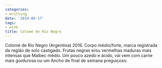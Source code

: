 ```yaml
---
categories:
- writting
date: '2019-06-17'
tags:
- wine
title: Colomé de Rio Negro
---
```


Colomé de Rio Negro (Argentina) 2016. Corpo médio/forte, marca registrada da região de solo castigado. Frutas negras e/ou vermelhas maduras mais intensas que Malbec médio. Um pouco azedo e ácido, vai vem com carne mais gordurosa ou um Ancho de final de semana preguiçoso.

